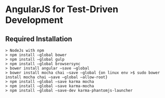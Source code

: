 # AngularJS for Test-Driven Development

## Required Installation
    > NodeJs with npm
    > npm install —global bower
    > npm install —global gulp
    > npm install —global browsersync
    > bower install angular —save —global
    > bower install mocha chai —save —global {on linux env >$ sudo bower install mocha chai —save —global —allow-root}
    > npm install —global —save karma mocha 
    > npm install —global —save karma-mocha
    > npm install —global —save-dev karma-phantomjs-launcher

